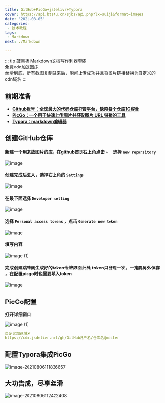 ```yaml
---
title: GitHub+PicGo+jsDelivr+Typora
cover: https://api.btstu.cn/sjbz/api.php?lx=suiji&format=images
date: '2021-08-05'
categories:
 - 技术教程
tags:
 - Markdown
next: ./Markdown

---
```


::: tip 敲黑板
Markdown文档写作利器套装<br>免费cdn加速图床<br>丝滑到底，所有截图复制进来后，瞬间上传成功并且将图片链接替换为自定义的cdn域名
:::

<!-- more -->


## 前期准备

- **[Github账号：全球最大的代码仓库托管平台，缺陷每个仓库1G容量](https://github.com/)**
- **[PicGo：一个用于快速上传图片并获取图片 URL 链接的工具](https://molunerfinn.com/PicGo/)**
- **[Typora：markdown编辑器](https://www.typora.io/)**

## 创建GitHub仓库

#### **新建一个用来放图片的库，在github首页右上角点击 `+`  ，选择 `new reporsitory`**

<img alt="image" data-src="https://cdn.jsdelivr.net/gh/Jiale1229/PicGoCdn@master/images/picgo/image.jpg"/>

#### **创建完成后进入，选择右上角的 `Settings`**

<img alt="image" data-src="https://cdn.jsdelivr.net/gh/Jiale1229/PicGoCdn@master/images/picgo/202108051642394.jpg"/>

#### **在最下面选择 `Developer setting`**

<img alt="image" data-src="https://cdn.jsdelivr.net/gh/Jiale1229/PicGoCdn@master/images/picgo/202108051649620.jpg"/>

#### **选择  `Personal access tokens` ，点击 `Generate new token`**

<img alt="image" data-src="https://cdn.jsdelivr.net/gh/Jiale1229/PicGoCdn@master/images/picgo/202108051731129.jpg"/>

#### **填写内容**

<img alt="image (1)" data-src="https://cdn.jsdelivr.net/gh/Jiale1229/PicGoCdn@master/images/picgo/202108051744416.jpg"/>

#### **完成创建跳转到生成好的token令牌界面 此处 token只出现一次，一定要另外保存 ，在配置picgo时也需要填入token**

<img alt="image" data-src="https://cdn.jsdelivr.net/gh/Jiale1229/PicGoCdn@master/images/picgo/202108051749702.jpg"/>

## PicGo配置

**打开详细窗口**

<img alt="image (1)" data-src="https://cdn.jsdelivr.net/gh/Jiale1229/PicGoCdn@master/images/picgo/202108051819183.jpg"/>

```yaml
自定义加速域名
https://cdn.jsdelivr.net/gh/GitHub用户名/仓库名@master
```

## 配置Typora集成PicGo

<img alt="image-20210806111836657" data-src="https://cdn.jsdelivr.net/gh/Jiale1229/PicGoCdn@master/images/picgo/202108061126676.png"/>

## 大功告成，尽享丝滑

<img alt="image-20210806112422408" data-src="https://cdn.jsdelivr.net/gh/Jiale1229/PicGoCdn@master/images/picgo/202108061126089.png"/>
